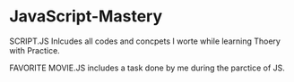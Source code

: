 # JavaScript-Mastery

SCRIPT.JS Inlcudes all codes and concpets I worte while learning Thoery with Practice.

FAVORITE MOVIE.JS includes a task done by me during the parctice of JS.
